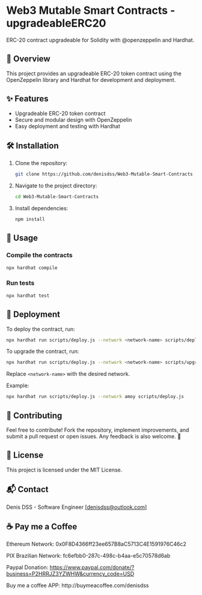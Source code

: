 # Web3 Mutable Smart Contracts - upgradeableERC20

ERC-20 contract upgradeable for Solidity with @openzeppelin and Hardhat.

## 📝 Overview

This project provides an upgradeable ERC-20 token contract using the OpenZeppelin library and Hardhat for development and deployment.

## ✨ Features

- Upgradeable ERC-20 token contract
- Secure and modular design with OpenZeppelin
- Easy deployment and testing with Hardhat

## 🛠️ Installation

1. Clone the repository:
    ```bash
    git clone https://github.com/denisdss/Web3-Mutable-Smart-Contracts
    ```
2. Navigate to the project directory:
    ```bash
    cd Web3-Mutable-Smart-Contracts
    ```
3. Install dependencies:
    ```bash
    npm install
    ```

## 🚀 Usage

### Compile the contracts

```bash
npx hardhat compile
```

### Run tests

```bash
npx hardhat test
```

## 🚀 Deployment

To deploy the contract, run:
```bash
npx hardhat run scripts/deploy.js --network <network-name> scripts/deploy.js
```

To upgrade the contract, run:
```bash
npx hardhat run scripts/deploy.js --network <network-name> scripts/upgrade.js
```
Replace `<network-name>` with the desired network.

Example:
```bash
npx hardhat run scripts/deploy.js --network amoy scripts/deploy.js
```

## 🤝 Contributing

Feel free to contribute! Fork the repository, implement improvements, and submit a pull request or open issues. Any feedback is also welcome. 🚀

## 📜 License

This project is licensed under the MIT License.

## 📬 Contact

Denis DSS - Software Engineer
[[denisdss@outlook.com](mailto\:denisdss@outlook.com)]

## ☕ Pay me a Coffee

Ethereum Network: 0x0F8D4366ff23ee657B8aC5713C4E1591976C46c2

PIX Brazilian Network: fc6efbb0-287c-498c-b4aa-e5c70578d6ab

Paypal Donation: https://www.paypal.com/donate/?business=P2HRRJZ3YZWHW&currency_code=USD

Buy me a coffee APP: http\://buymeacoffee.com/denisdss
